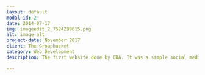 ```yaml
---
layout: default
modal-id: 2
date: 2014-07-17
img: imageedit_2_7524289615.png
alt: image-alt
project-date: November 2017
client: The Groupbucket
category: Web Development
description: The first website done by CDA. It was a simple social media website for a young entrenuer who wanted a place where people of big groups can plan their events and trips. The Groupbucket has the capabilities of assigning tasks for your trip or event to your peers. It also has a global feed in which members can share their experiences and pictures of their events for other people to see and have an idea of where they would want to go next. Website is currently offline due to the request of the founder, this website will be entering a phase II for redevelopment within the next year. 

---
```

